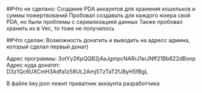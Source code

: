 ##Что не сделано:
Создание PDA аккаунтов для хранения кошельков и суммы пожертвований
Пробовал создавать для каждого юхера свой PDA, но были проблемы с сериализацией данных
Также пробовал хранить их в Vec, то тоже не получилось

##Что сделан:
Возможность донатить и выводить на адресс админа, который сделал первый донат)

Адрес программы: 3otYy2KpQQB2j4aJgmpcNARrJ1eiJNff21Bb822dBonp
Адрес куда донатят: D3z1Qc6UXCmH3Adfa1z58UL2Amj5TzTaT2fJ8yH5fBgL

В файле key.json лежит приватник аккаунта разработчика